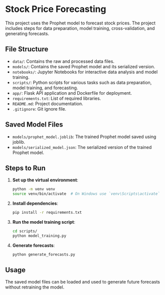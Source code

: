 # Stock Price Forecasting

This project uses the Prophet model to forecast stock prices. The project includes steps for data preparation, model training, cross-validation, and generating forecasts.

## File Structure

- `data/`: Contains the raw and processed data files.
- `models/`: Contains the saved Prophet model and its serialized version.
- `notebooks/`: Jupyter Notebooks for interactive data analysis and model training.
- `scripts/`: Python scripts for various tasks such as data preparation, model training, and forecasting.
- `app/`: Flask API application and Dockerfile for deployment.
- `requirements.txt`: List of required libraries.
- `README.md`: Project documentation.
- `.gitignore`: Git ignore file.

## Saved Model Files

- `models/prophet_model.joblib`: The trained Prophet model saved using joblib.
- `models/serialized_model.json`: The serialized version of the trained Prophet model.

## Steps to Run

1. **Set up the virtual environment**:
    ```bash
    python -m venv venv
    source venv/bin/activate  # On Windows use `venv\Scripts\activate`
    ```

2. **Install dependencies**:
    ```bash
    pip install -r requirements.txt
    ```

3. **Run the model training script**:
    ```bash
    cd scripts/
    python model_training.py
    ```

4. **Generate forecasts**:
    ```bash
    python generate_forecasts.py
    ```

## Usage

The saved model files can be loaded and used to generate future forecasts without retraining the model.

